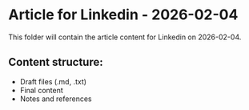 # Article for Linkedin - 2026-02-04

This folder will contain the article content for Linkedin on 2026-02-04.

## Content structure:
- Draft files (.md, .txt)
- Final content
- Notes and references
